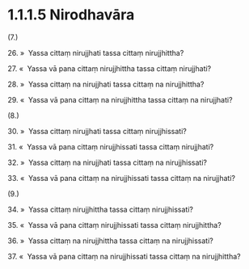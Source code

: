 # 1.1.1.5 Nirodhavāra

(7.)

26\. »  Yassa cittaṃ nirujjhati tassa cittaṃ nirujjhittha?

27\. «  Yassa vā pana cittaṃ nirujjhittha tassa cittaṃ nirujjhati?

28\. »  Yassa cittaṃ na nirujjhati tassa cittaṃ na nirujjhittha?

29\. «  Yassa vā pana cittaṃ na nirujjhittha tassa cittaṃ na nirujjhati?

(8.)

30\. »  Yassa cittaṃ nirujjhati tassa cittaṃ nirujjhissati?

31\. «  Yassa vā pana cittaṃ nirujjhissati tassa cittaṃ nirujjhati?

32\. »  Yassa cittaṃ na nirujjhati tassa cittaṃ na nirujjhissati?

33\. «  Yassa vā pana cittaṃ na nirujjhissati tassa cittaṃ na nirujjhati?

(9.)

34\. »  Yassa cittaṃ nirujjhittha tassa cittaṃ nirujjhissati?

35\. «  Yassa vā pana cittaṃ nirujjhissati tassa cittaṃ nirujjhittha?

36\. »  Yassa cittaṃ na nirujjhittha tassa cittaṃ na nirujjhissati?

37\. «  Yassa vā pana cittaṃ na nirujjhissati tassa cittaṃ na nirujjhittha?
